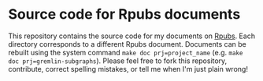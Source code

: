 # Source code for Rpubs documents

This repository contains the source code for my documents on [Rpubs](http://rpubs.com/jeffreyhanson). Each directory corresponds to a different Rpubs document. Documents can be rebuilt using the system command `make doc prj=project_name` (e.g. `make doc prj=gremlin-subgraphs`). Please feel free to fork this repository, contribute, correct spelling mistakes, or tell me when I'm just plain wrong!

